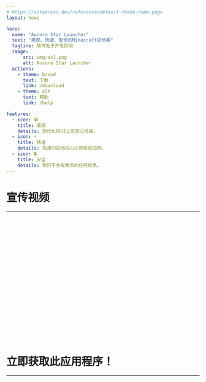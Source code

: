 ```yaml
---
# https://vitepress.dev/reference/default-theme-home-page
layout: home

hero:
  name: "Aurora Star Launcher"
  text: "美观、快速、安全的Minecraft启动器"
  tagline: 软件处于开发阶段
  image:
      src: img/asl.png
      alt: Aurora Star Launcher
  actions:
    - theme: brand
      text: 下载
      link: /download
    - theme: alt
      text: 帮助
      link: /help

features:
  - icon: 🛠️
    title: 美观
    details: 现代化的UI让您赏心悦目。
  - icon: ⚡️
    title: 快速
    details: 快速的启动核心让您体验加倍。
  - icon: 🔒
    title: 安全
    details: 我们不会收集您的任何信息。
---
```


# 宣传视频

---
<iframe width="560" height="315" src="" title="Bilibili" frameborder="0" allow="accelerometer; autoplay; clipboard-write; encrypted-media; gyroscope; picture-in-picture" allowfullscreen></iframe>

# 立即获取此应用程序！

---
